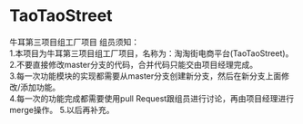 # TaoTaoStreet
牛耳第三项目组工厂项目
组员须知：<br>
1.本项目为牛耳第三项目组工厂项目，名称为：淘淘街电商平台(TaoTaoStreet)。<br>
2.不要直接修改master分支的代码，合并代码只能交由项目经理完成。<br>
3.每一次功能模块的实现都需要从master分支创建新分支，然后在新分支上面修改/添加功能。<br>
4.每一次的功能完成都需要使用pull Request跟组员进行讨论，再由项目经理进行merge操作。
5.以后再补充。<br>
